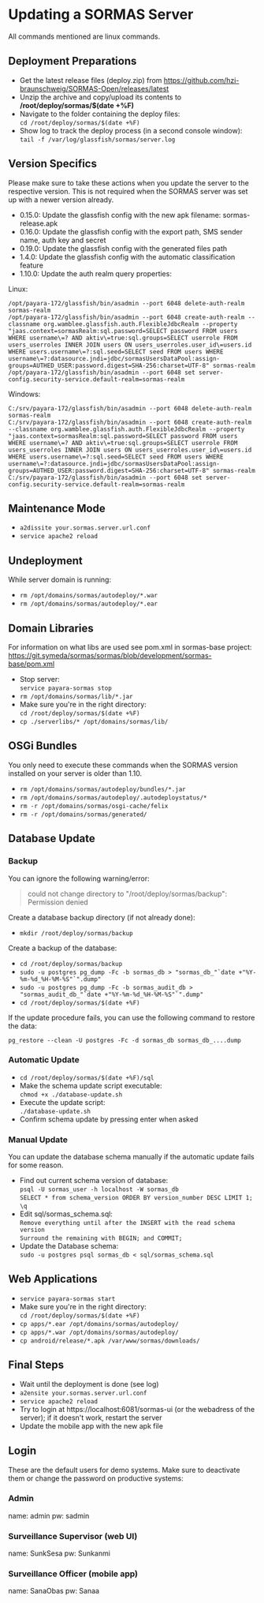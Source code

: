 # Updating a SORMAS Server
All commands mentioned are linux commands.

## Deployment Preparations
* Get the latest release files (deploy.zip) from https://github.com/hzi-braunschweig/SORMAS-Open/releases/latest
* Unzip the archive and copy/upload its contents to **/root/deploy/sormas/$(date +%F)**
* Navigate to the folder containing the deploy files:  
``cd /root/deploy/sormas/$(date +%F)``
* Show log to track the deploy process (in a second console window):  
``tail -f /var/log/glassfish/sormas/server.log``

## Version Specifics
Please make sure to take these actions when you update the server to the respective version. This is not required when the SORMAS server was set up with a newer version already.

* 0.15.0: Update the glassfish config with the new apk filename: sormas-release.apk
* 0.16.0: Update the glassfish config with the export path, SMS sender name, auth key and secret
* 0.19.0: Update the glassfish config with the generated files path
* 1.4.0: Update the glassfish config with the automatic classification feature
* 1.10.0: Update the auth realm query properties:

Linux:
```
/opt/payara-172/glassfish/bin/asadmin --port 6048 delete-auth-realm sormas-realm
/opt/payara-172/glassfish/bin/asadmin --port 6048 create-auth-realm --classname org.wamblee.glassfish.auth.FlexibleJdbcRealm --property "jaas.context=sormasRealm:sql.password=SELECT password FROM users WHERE username\=? AND aktiv\=true:sql.groups=SELECT userrole FROM users_userroles INNER JOIN users ON users_userroles.user_id\=users.id WHERE users.username\=?:sql.seed=SELECT seed FROM users WHERE username\=?:datasource.jndi=jdbc/sormasUsersDataPool:assign-groups=AUTHED_USER:password.digest=SHA-256:charset=UTF-8" sormas-realm
/opt/payara-172/glassfish/bin/asadmin --port 6048 set server-config.security-service.default-realm=sormas-realm
```
Windows:
```
C:/srv/payara-172/glassfish/bin/asadmin --port 6048 delete-auth-realm sormas-realm
C:/srv/payara-172/glassfish/bin/asadmin --port 6048 create-auth-realm --classname org.wamblee.glassfish.auth.FlexibleJdbcRealm --property "jaas.context=sormasRealm:sql.password=SELECT password FROM users WHERE username\=? AND aktiv\=true:sql.groups=SELECT userrole FROM users_userroles INNER JOIN users ON users_userroles.user_id\=users.id WHERE users.username\=?:sql.seed=SELECT seed FROM users WHERE username\=?:datasource.jndi=jdbc/sormasUsersDataPool:assign-groups=AUTHED_USER:password.digest=SHA-256:charset=UTF-8" sormas-realm
C:/srv/payara-172/glassfish/bin/asadmin --port 6048 set server-config.security-service.default-realm=sormas-realm
```

## Maintenance Mode
* ``a2dissite your.sormas.server.url.conf``
* ``service apache2 reload``

## Undeployment
While server domain is running:
* ``rm /opt/domains/sormas/autodeploy/*.war``
* ``rm /opt/domains/sormas/autodeploy/*.ear``

## Domain Libraries
For information on what libs are used see pom.xml in sormas-base project: https://git.symeda/sormas/sormas/blob/development/sormas-base/pom.xml
* Stop server:  
``service payara-sormas stop``
* ``rm /opt/domains/sormas/lib/*.jar``
* Make sure you're in the right directory:  
``cd /root/deploy/sormas/$(date +%F)``
* ``cp ./serverlibs/* /opt/domains/sormas/lib/``

## OSGi Bundles 
You only need to execute these commands when the SORMAS version installed on your server is older than 1.10.
* ``rm /opt/domains/sormas/autodeploy/bundles/*.jar``
* ``rm /opt/domains/sormas/autodeploy/.autodeploystatus/*``
* ``rm -r /opt/domains/sormas/osgi-cache/felix``
* ``rm -r /opt/domains/sormas/generated/``

## Database Update
### Backup
You can ignore the following warning/error:
> could not change directory to "/root/deploy/sormas/backup": Permission denied

Create a database backup directory (if not already done):
* ``mkdir /root/deploy/sormas/backup``

Create a backup of the database:
* ``cd /root/deploy/sormas/backup``
* ``sudo -u postgres pg_dump -Fc -b sormas_db > "sormas_db_"`date +"%Y-%m-%d_%H-%M-%S"`".dump"``
* ``sudo -u postgres pg_dump -Fc -b sormas_audit_db > "sormas_audit_db_"`date +"%Y-%m-%d_%H-%M-%S"`".dump"``
* ``cd /root/deploy/sormas/$(date +%F)``	

If the update procedure fails, you can use the following command to restore the data:

``pg_restore --clean -U postgres -Fc -d sormas_db sormas_db_....dump``

### Automatic Update
* ``cd /root/deploy/sormas/$(date +%F)/sql``
* Make the schema update script executable:  
``chmod +x ./database-update.sh``
* Execute the update script:  
``./database-update.sh``
* Confirm schema update by pressing enter when asked

### Manual Update
You can update the database schema manually if the automatic update fails for some reason.
* Find out current schema version of database:  
``psql -U sormas_user -h localhost -W sormas_db``  
``SELECT * from schema_version ORDER BY version_number DESC LIMIT 1;``  
``\q``
* Edit sql/sormas_schema.sql:  
``Remove everything until after the INSERT with the read schema version``  
``Surround the remaining with BEGIN; and COMMIT;``
* Update the Database schema:  
``sudo -u postgres psql sormas_db < sql/sormas_schema.sql``

## Web Applications
* ``service payara-sormas start``
* Make sure you're in the right directory:  
``cd /root/deploy/sormas/$(date +%F)``
* ``cp apps/*.ear /opt/domains/sormas/autodeploy/``
* ``cp apps/*.war /opt/domains/sormas/autodeploy/``
* ``cp android/release/*.apk /var/www/sormas/downloads/``

## Final Steps
* Wait until the deployment is done (see log)
* ``a2ensite your.sormas.server.url.conf``
* ``service apache2 reload``
* Try to login at https://localhost:6081/sormas-ui (or the webadress of the server); if it doesn't work, restart the server
* Update the mobile app with the new apk file 

## Login
These are the default users for demo systems. Make sure to deactivate them or change the password on productive systems:

### Admin
name: admin
pw: sadmin

### Surveillance Supervisor (web UI)
name: SunkSesa
pw: Sunkanmi

### Surveillance Officer (mobile app)
name: SanaObas
pw: Sanaa
